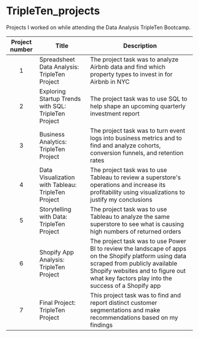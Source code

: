 # TripleTen_projects
Projects I worked on while attending the Data Analysis TripleTen Bootcamp.


| Project number | Title | Description |
| :-----------: | ----------- |----------- |
| 1 | Spreadsheet Data Analysis: TripleTen Project| The project task was to analyze Airbnb data and find which property types to invest in for Airbnb in NYC |
| 2 | Exploring Startup Trends with SQL: TripleTen Project | The project task was to use SQL to help shape an upcoming quarterly investment report |
| 3 | Business Analytics: TripleTen Project | The project task was to turn event logs into business metrics and to find and analyze cohorts, conversion funnels, and retention rates |
| 4 | Data Visualization with Tableau: TripleTen Project | The project task was to use Tableau to review a superstore's operations and increase its profitability using visualizations to justify my conclusions |
| 5 | Storytelling with Data: TripleTen Project | The project task was to use Tableau to analyze the same superstore to see what is causing high numbers of returned orders |
| 6 | Shopify App Analysis: TripleTen Project | The project task was to use Power BI to review the landscape of apps on the Shopify platform using data scraped from publicly available Shopify websites and to figure out what key factors play into the success of a Shopify app |
| 7 | Final Project: TripleTen Project | This project task was to find and report distinct customer segmentations and make recommendations based on my findings |
